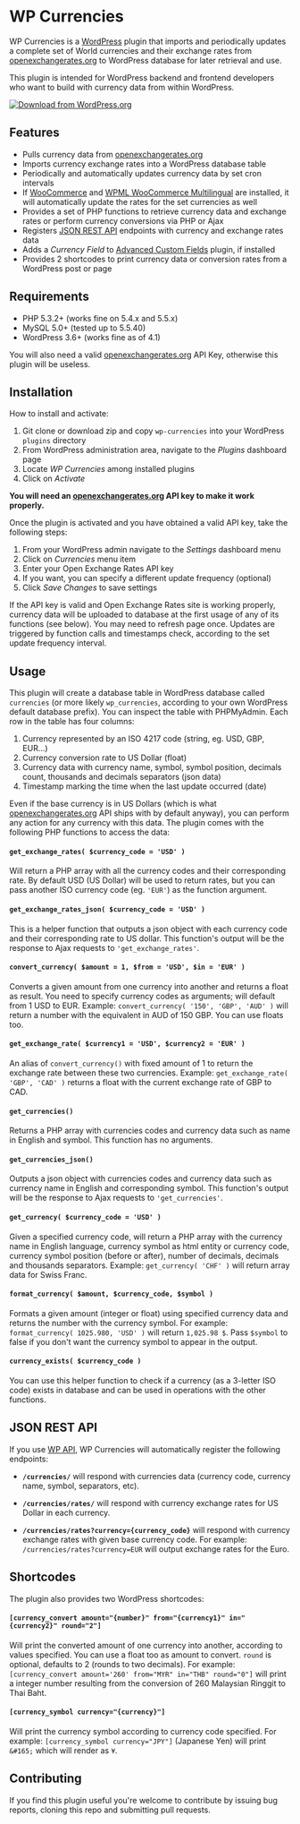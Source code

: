 # WP Currencies 

WP Currencies is a [WordPress](http://www.wordpress.org) plugin that imports and periodically updates a complete set of World currencies and their exchange rates from [openexchangerates.org](https://openexchangerates.org) to WordPress database for later retrieval and use.

This plugin is intended for WordPress backend and frontend developers who want to build with currency data from within WordPress.

[![Download from WordPress.org](https://github.com/nekojira/wp-currencies/blob/master/assets/wordpress-download-btn.png)](https://wordpress.org/plugins/wp-currencies/)


## Features

* Pulls currency data from [openexchangerates.org](https://openexchangerates.org)
* Imports currency exchange rates into a WordPress database table
* Periodically and automatically updates currency data by set cron intervals
* If [WooCommerce](https://github.com/woothemes/woocommerce) and [WPML WooCommerce Multilingual](https://wordpress.org/plugins/woocommerce-multilingual/) are installed, it will automatically update the rates for the set currencies as well
* Provides a set of PHP functions to retrieve currency data and exchange rates or perform currency conversions via PHP or Ajax
* Registers [JSON REST API](https://wordpress.org/plugins/json-rest-api/) endpoints with currency and exchange rates data
* Adds a *Currency Field* to [Advanced Custom Fields](https://www.advancedcustomfields.com/) plugin, if installed
* Provides 2 shortcodes to print currency data or conversion rates from a WordPress post or page


## Requirements

* PHP 5.3.2+ (works fine on 5.4.x and 5.5.x)
* MySQL 5.0+ (tested up to 5.5.40)
* WordPress 3.6+ (works fine as of 4.1)

You will also need a valid [openexchangerates.org](https://openexchangerates.org) API Key, otherwise this plugin will be useless.


## Installation
How to install and activate:

1. Git clone or download zip and copy `wp-currencies` into your WordPress `plugins` directory
2. From WordPress administration area, navigate to the *Plugins* dashboard page
3. Locate *WP Currencies* among installed plugins
4. Click on *Activate*

**You will need an [openexchangerates.org](https://openexchangerates.org) API key to make it work properly.**

Once the plugin is activated and you have obtained a valid API key, take the following steps:

1. From your WordPress admin navigate to the *Settings* dashboard menu
2. Click on *Currencies* menu item
3. Enter your Open Exchange Rates API key
4. If you want, you can specify a different update frequency (optional)
5. Click *Save Changes* to save settings

If the API key is valid and Open Exchange Rates site is working properly, currency data will be uploaded to database at the first usage of any of its functions (see below). You may need to refresh page once. Updates are triggered by function calls and timestamps check, according to the set update frequency interval.


## Usage
This plugin will create a database table in WordPress database called `currencies` (or more likely `wp_currencies`, according to your own WordPress default database prefix). You can inspect the table with PHPMyAdmin. Each row in the table has four columns:

1. Currency represented by an ISO 4217 code (string, eg. USD, GBP, EUR...)
2. Currency conversion rate to US Dollar (float)
3. Currency data with currency name, symbol, symbol position, decimals count, thousands and decimals separators (json data)
4. Timestamp marking the time when the last update occurred (date)

Even if the base currency is in US Dollars (which is what [openexchangerates.org](https://openexchangerates.org) API ships with by default anyway), you can perform any action for any currency with this data.
The plugin comes with the following PHP functions to access the data:

#### `get_exchange_rates( $currency_code = 'USD' )`
Will return a PHP array with all the currency codes and their corresponding rate.
By default USD (US Dollar) will be used to return rates, but you can pass another ISO currency code (eg. `'EUR'`) as the function argument.

#### `get_exchange_rates_json( $currency_code = 'USD' )`
This is a helper function that outputs a json object with each currency code and their corresponding rate to US dollar. This function's output will be the response to Ajax requests to `'get_exchange_rates'`.

#### `convert_currency( $amount = 1, $from = 'USD', $in = 'EUR' )`
Converts a given amount from one currency into another and returns a float as result. You need to specify currency codes as arguments; will default from 1 USD to EUR.
Example: `convert_currency( '150', 'GBP', 'AUD' )` will return a number with the equivalent in AUD of 150 GBP. You can use floats too.

#### `get_exchange_rate( $currency1 = 'USD', $currency2 = 'EUR' )`
An alias of `convert_currency()` with fixed amount of 1 to return the exchange rate between these two currencies.
Example: `get_exchange_rate( 'GBP', 'CAD' )` returns a float with the current exchange rate of GBP to CAD.

#### `get_currencies()`
Returns a PHP array with currencies codes and currency data such as name in English and symbol. This function has no arguments.

#### `get_currencies_json()`
Outputs a json object with currencies codes and currency data such as currency name in English and corresponding symbol. This function's output will be the response to Ajax requests to `'get_currencies'`.

#### `get_currency( $currency_code = 'USD' )`
Given a specified currency code, will return a PHP array with the currency name in English language, currency symbol as html entity or currency code, currency symbol position (before or after), number of decimals, decimals and thousands separators.
Example: `get_currency( 'CHF' )` will return array data for Swiss Franc.

#### `format_currency( $amount, $currency_code, $symbol )`
Formats a given amount (integer or float) using specified currency data and returns the number with the currency symbol. For example: `format_currency( 1025.980, 'USD' )` will return `1,025.98 $`. Pass `$symbol` to false if you don't want the currency symbol to appear in the output. 

#### `currency_exists( $currency_code )` ####
You can use this helper function to check if a currency (as a 3-letter ISO code) exists in database and can be used in operations with the other functions.


## JSON REST API
If you use [WP API](https://wordpress.org/plugins/json-rest-api/), WP Currencies will automatically register the following endpoints:

* **`/currencies/`** will respond with currencies data (currency code, currency name, symbol, separators, etc).

* **`/currencies/rates/`** will respond with currency exchange rates for US Dollar in each currency.

* **`/currencies/rates?currency={currency_code}`** will respond with currency exchange rates with given base currency code.
For example: `/currencies/rates?currency=EUR` will output exchange rates for the Euro.


## Shortcodes
The plugin also provides two WordPress shortcodes:

#### `[currency_convert amount="{number}" from="{currency1}" in="{currency2}" round="2"]`
Will print the converted amount of one currency into another, according to values specified. You can use a float too as amount to convert. `round` is optional, defaults to 2 (rounds to two decimals). For example: `[currency_convert amount='260' from="MYR" in="THB" round="0"]` will print a integer number resulting from the conversion of 260 Malaysian Ringgit to Thai Baht.

#### `[currency_symbol currency="{currency}"]`
Will print the currency symbol according to currency code specified. For example: `[currency_symbol currency="JPY"]` (Japanese Yen) will print `&#165;` which will render as `¥`.

## Contributing
If you find this plugin useful you're welcome to contribute by issuing bug reports, cloning this repo and submitting pull requests.